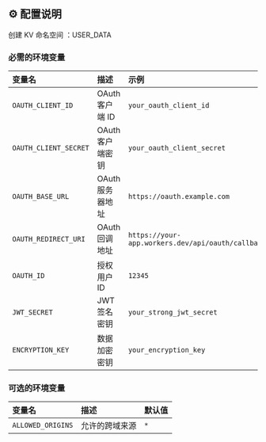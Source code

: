 ## ⚙️ 配置说明
创建 KV 命名空间 ：USER_DATA
### 必需的环境变量

| 变量名             | 描述           | 示例                           |
| :----------------- | :------------- | :----------------------------- |
| `OAUTH_CLIENT_ID`  | OAuth 客户端 ID | `your_oauth_client_id`         |
| `OAUTH_CLIENT_SECRET` | OAuth 客户端密钥 | `your_oauth_client_secret`     |
| `OAUTH_BASE_URL`   | OAuth 服务器地址 | `https://oauth.example.com`    |
| `OAUTH_REDIRECT_URI` | OAuth 回调地址 | `https://your-app.workers.dev/api/oauth/callback` |
| `OAUTH_ID`         | 授权用户 ID    | `12345`                        |
| `JWT_SECRET`       | JWT 签名密钥   | `your_strong_jwt_secret`       |
| `ENCRYPTION_KEY`   | 数据加密密钥   | `your_encryption_key`          |

### 可选的环境变量

| 变量名           | 描述         | 默认值 |
| :--------------- | :----------- | :----- |
| `ALLOWED_ORIGINS` | 允许的跨域来源 | `*`    |
